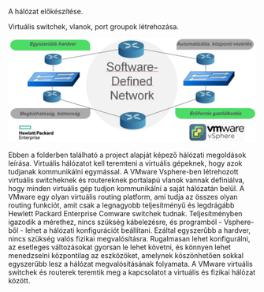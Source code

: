 A hálózat előkészítése. 

Virtuális switchek, vlanok, port groupok létrehozása.

![Logo](https://github.com/dcehungary/santa.claus/blob/master/01%20-%20Network/Software%20Defined%20Network.jpg)

Ebben a folderben található a project alapját képező hálózati megoldások leírása. Virtuális hálózatot kell teremteni a virtuális gépeknek, hogy azok tudjanak kommunikálni egymással. A VMware Vsphere-ben létrehozott virtuális switcheknek és routereknek portalapú vlanok vannak definiálva, hogy minden virtuális gép tudjon kommunikálni a saját hálózatán belül. A VMware egy olyan virtuális routing platform, ami tudja az összes olyan routing funkciót, amit csak a legnagyobb teljesítményű és legdrágább Hewlett Packard Enterprise Comware switchek tudnak. Teljesítményben igazodik a mérethez, nincs szükség kábelezésre, és programból - Vsphere-ből - lehet a hálózati konfigurációt beállítani. Ezáltal egyszerűbb a hardver, nincs szükség valós fizikai megvalósításra. Rugalmasan lehet konfigurálni, az esetleges változásokat gyorsan le lehet követni, és könnyen lehet menedzselni központilag az eszközöket, amelynek köszönhetően sokkal egyszerűbb lesz a hálózat megvalósításának folyamata. A VMware virtuális switchek és routerek teremtik meg a kapcsolatot a virtuális és fizikai hálózat között.
